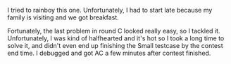 I tried to rainboy this one. Unfortunately, I had to start late because my family is visiting and we got breakfast.

Fortunately, the last problem in round C looked really easy, so I tackled it. Unfortunately, I was kind of halfhearted and it's hot so I took a long time to solve it, and didn't even end up finishing the Small testcase by the contest end time. I debugged and got AC a few minutes after contest finished.